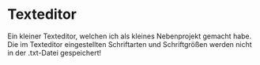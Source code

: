 # Texteditor
Ein kleiner Texteditor, welchen ich als kleines Nebenprojekt gemacht habe. Die im Texteditor eingestellten Schriftarten und Schriftgrößen werden nicht in der .txt-Datei gespeichert!
